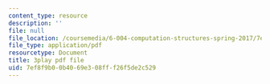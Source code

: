 ```yaml
---
content_type: resource
description: ''
file: null
file_location: /coursemedia/6-004-computation-structures-spring-2017/7ef8f9b00b4069e308fff26f5de2c529_cTU43KgGLFw.pdf
file_type: application/pdf
resourcetype: Document
title: 3play pdf file
uid: 7ef8f9b0-0b40-69e3-08ff-f26f5de2c529
---
```


